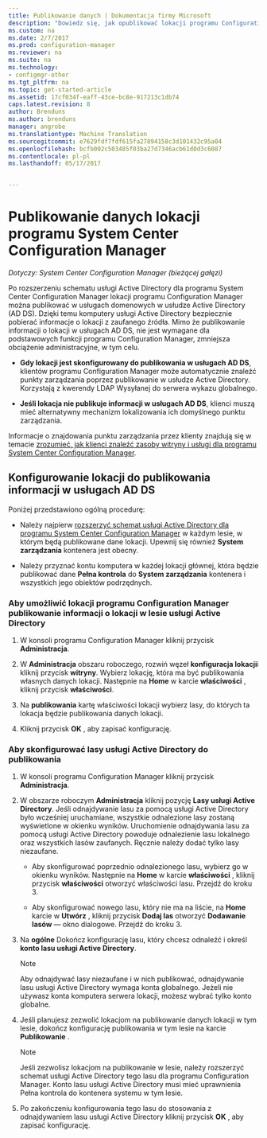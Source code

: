 ```yaml
---
title: Publikowanie danych | Dokumentacja firmy Microsoft
description: "Dowiedz się, jak opublikować lokacji programu Configuration Manager w usługach domenowych w usłudze Active Directory."
ms.custom: na
ms.date: 2/7/2017
ms.prod: configuration-manager
ms.reviewer: na
ms.suite: na
ms.technology:
- configmgr-other
ms.tgt_pltfrm: na
ms.topic: get-started-article
ms.assetid: 17cf034f-eaff-43ce-bc8e-917213c1db74
caps.latest.revision: 8
author: Brenduns
ms.author: brenduns
manager: angrobe
ms.translationtype: Machine Translation
ms.sourcegitcommit: e7629fdf7fdf615fa27894158c3d101432c95a04
ms.openlocfilehash: bcfb002c503485f03ba27d7346acb61d0d3c6087
ms.contentlocale: pl-pl
ms.lasthandoff: 05/17/2017


---
```

# <a name="publish-site-data-for-system-center-configuration-manager"></a>Publikowanie danych lokacji programu System Center Configuration Manager

*Dotyczy: System Center Configuration Manager (bieżącej gałęzi)*

Po rozszerzeniu schematu usługi Active Directory dla programu System Center Configuration Manager lokacji programu Configuration Manager można publikować w usługach domenowych w usłudze Active Directory (AD DS). Dzięki temu komputery usługi Active Directory bezpiecznie pobierać informacje o lokacji z zaufanego źródła. Mimo że publikowanie informacji o lokacji w usługach AD DS, nie jest wymagane dla podstawowych funkcji programu Configuration Manager, zmniejsza obciążenie administracyjne, w tym celu.  

-   **Gdy lokacji jest skonfigurowany do publikowania w usługach AD DS**, klientów programu Configuration Manager może automatycznie znaleźć punkty zarządzania poprzez publikowanie w usłudze Active Directory. Korzystają z kwerendy LDAP Wysyłanej do serwera wykazu globalnego.  

-   **Jeśli lokacja nie publikuje informacji w usługach AD DS**, klienci muszą mieć alternatywny mechanizm lokalizowania ich domyślnego punktu zarządzania.  

Informacje o znajdowania punktu zarządzania przez klienty znajdują się w temacie [zrozumieć, jak klienci znaleźć zasoby witryny i usługi dla programu System Center Configuration Manager](../../../../core/plan-design/hierarchy/understand-how-clients-find-site-resources-and-services.md).  

## <a name="configure-sites-to-publish-to-ad-ds"></a>Konfigurowanie lokacji do publikowania informacji w usługach AD DS  
 Poniżej przedstawiono ogólną procedurę:  

-   Należy najpierw [rozszerzyć schemat usługi Active Directory dla programu System Center Configuration Manager](../../../../core/plan-design/network/extend-the-active-directory-schema.md) w każdym lesie, w którym będą publikowane dane lokacji. Upewnij się również **System zarządzania** kontenera jest obecny.  

-   Należy przyznać kontu komputera w każdej lokacji głównej, która będzie publikować dane **Pełna kontrola** do **System zarządzania** kontenera i wszystkich jego obiektów podrzędnych.  

### <a name="to-enable-a-configuration-manager-site-to-publish-site-information-to-active-directory-forest"></a>Aby umożliwić lokacji programu Configuration Manager publikowanie informacji o lokacji w lesie usługi Active Directory

1.  W konsoli programu Configuration Manager kliknij przycisk **Administracja**.  

2.  W **Administracja** obszaru roboczego, rozwiń węzeł **konfiguracja lokacji**i kliknij przycisk **witryny**. Wybierz lokację, która ma być publikowania własnych danych lokacji. Następnie na **Home** w karcie **właściwości** , kliknij przycisk **właściwości**.  

3.  Na **publikowania** kartę właściwości lokacji wybierz lasy, do których ta lokacja będzie publikowania danych lokacji.  

4.  Kliknij przycisk **OK** , aby zapisać konfigurację.  

### <a name="to-set-up-active-directory-forests-for-publishing"></a>Aby skonfigurować lasy usługi Active Directory do publikowania  

1.  W konsoli programu Configuration Manager kliknij przycisk **Administracja**.  

2.  W obszarze roboczym **Administracja** kliknij pozycję **Lasy usługi Active Directory**. Jeśli odnajdywanie lasu za pomocą usługi Active Directory było wcześniej uruchamiane, wszystkie odnalezione lasy zostaną wyświetlone w okienku wyników. Uruchomienie odnajdywania lasu za pomocą usługi Active Directory powoduje odnalezienie lasu lokalnego oraz wszystkich lasów zaufanych. Ręcznie należy dodać tylko lasy niezaufane.  

    -   Aby skonfigurować poprzednio odnalezionego lasu, wybierz go w okienku wyników. Następnie na **Home** w karcie **właściwości** , kliknij przycisk **właściwości** otworzyć właściwości lasu. Przejdź do kroku 3.  

    -   Aby skonfigurować nowego lasu, który nie ma na liście, na **Home** karcie w **Utwórz** , kliknij przycisk **Dodaj las** otworzyć **Dodawanie lasów** — okno dialogowe. Przejdź do kroku 3.  

3.  Na **ogólne** Dokończ konfigurację lasu, który chcesz odnaleźć i określ **konto lasu usługi Active Directory**.  

    > [!NOTE]  
    >  Aby odnajdywać lasy niezaufane i w nich publikować, odnajdywanie lasu usługi Active Directory wymaga konta globalnego. Jeżeli nie używasz konta komputera serwera lokacji, możesz wybrać tylko konto globalne.  

4.  Jeśli planujesz zezwolić lokacjom na publikowanie danych lokacji w tym lesie, dokończ konfigurację publikowania w tym lesie na karcie **Publikowanie** .  

    > [!NOTE]  
    >  Jeśli zezwolisz lokacjom na publikowanie w lesie, należy rozszerzyć schemat usługi Active Directory tego lasu dla programu Configuration Manager. Konto lasu usługi Active Directory musi mieć uprawnienia Pełna kontrola do kontenera systemu w tym lesie.  

5.  Po zakończeniu konfigurowania tego lasu do stosowania z odnajdywaniem lasu usługi Active Directory kliknij przycisk **OK** , aby zapisać konfigurację.  

